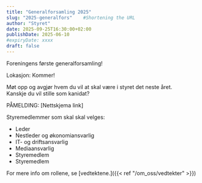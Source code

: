 ```yaml
---
title: "Generalforsamling 2025"
slug: "2025-generalfors"    #Shortening the URL
author: "Styret"
date: 2025-09-25T16:30:00+02:00
publishDate: 2025-06-10
#expiryDate: xxxx
draft: false
---
```

Foreningens første generalforsamling!

Lokasjon: Kommer!

Møt opp og avgjør hvem du vil at skal være i styret det neste året.\
Kanskje du vil stille som kanidat?

<!--more-->

PÅMELDING: [Nettskjema link]

Styremedlemmer som skal skal velges:
- Leder
- Nestleder og økonomiansvarlig
- IT- og driftsansvarlig
- Mediaansvarlig
- Styremedlem
- Styremedlem

For mere info om rollene, se [vedtektene.]({{< ref "/om_oss/vedtekter" >}})


